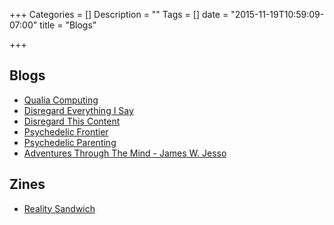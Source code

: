 +++
Categories = []
Description = ""
Tags = []
date = "2015-11-19T10:59:09-07:00"
title = "Blogs"

+++

## Blogs
* [Qualia Computing](http://qualiacomputing.com/)
* [Disregard Everything I Say](http://disregardeverythingisay.com/)
* [Disregard This Content](http://www.disregardthiscontent.tumblr.com/)
* [Psychedelic Frontier](http://psychedelicfrontier.com/)
* [Psychedelic Parenting](http://www.psychedelicparenting.org/)
* [Adventures Through The Mind - James W. Jesso](http://www.jameswjesso.com/)

## Zines
* [Reality Sandwich]


[Gaia]: http://www.gaiamedia.org/english/
[Reality Sandwich]: http://realitysandwich.com/
